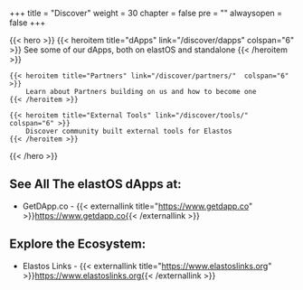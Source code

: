 
+++
title = "Discover"
weight = 30
chapter = false
pre = ""
alwaysopen = false
+++

{{< hero >}}
    {{< heroitem title="dApps" link="/discover/dapps"  colspan="6" >}}
        See some of our dApps, both on elastOS and standalone
    {{< /heroitem >}}

    {{< heroitem title="Partners" link="/discover/partners/"  colspan="6" >}}
        Learn about Partners building on us and how to become one
    {{< /heroitem >}}
    
    {{< heroitem title="External Tools" link="/discover/tools/" colspan="6" >}}
        Discover community built external tools for Elastos
    {{< /heroitem >}}
{{< /hero >}}

## See All The elastOS dApps at:

- GetDApp.co - {{< externallink title="https://www.getdapp.co" >}}https://www.getdapp.co{{< /externallink >}}

## Explore the Ecosystem:

- Elastos Links - {{< externallink title="https://www.elastoslinks.org" >}}https://www.elastoslinks.org{{< /externallink >}}


